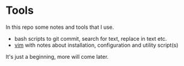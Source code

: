# Tools

In this repo some notes and tools that I use.

+ bash scripts to git commit, search for text, replace in text etc.
+ [vim](./vim/readme.md) with notes about installation, configuration and utility script(s)

It's just a beginning, more will come later.

[comment]: <> (No comments here)
